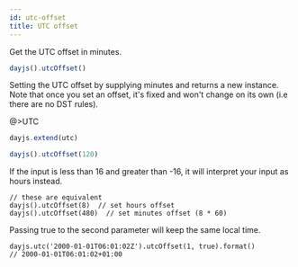 ```yaml
---
id: utc-offset
title: UTC offset
---
```

Get the UTC offset in minutes.

```js
dayjs().utcOffset()
```

Setting the UTC offset by supplying minutes and returns a new instance. 
Note that once you set an offset, it's fixed and won't change on its own (i.e there are no DST rules).

@>UTC

```js
dayjs.extend(utc)

dayjs().utcOffset(120)
```

If the input is less than 16 and greater than -16, it will interpret your input as hours instead.
```
// these are equivalent
dayjs().utcOffset(8)  // set hours offset
dayjs().utcOffset(480)  // set minutes offset (8 * 60)
```

Passing true to the second parameter will keep the same local time.
```
dayjs.utc('2000-01-01T06:01:02Z').utcOffset(1, true).format() 
// 2000-01-01T06:01:02+01:00
```
